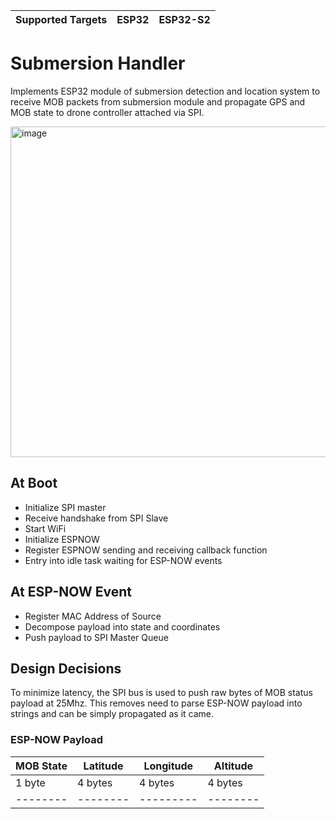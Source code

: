 | Supported Targets | ESP32 | ESP32-S2 |
| ----------------- | ----- | -------- |

# Submersion Handler
Implements ESP32 module of submersion detection and location system to receive MOB packets from submersion module and propagate GPS and MOB state to drone controller attached via SPI. 


<img width="529" alt="image" src="https://github.com/riverdale-soc/submersion-handler/assets/68623356/fc765620-b0e3-437a-a3c1-4e567394f1f0">

## At Boot
* Initialize SPI master
* Receive handshake from SPI Slave
* Start WiFi
* Initialize ESPNOW
* Register ESPNOW sending and receiving callback function
* Entry into idle task waiting for ESP-NOW events

## At ESP-NOW Event
* Register MAC Address of Source
* Decompose payload into state and coordinates 
* Push payload to SPI Master Queue

## Design Decisions
To minimize latency, the SPI bus is used to push raw bytes of MOB status payload at 25Mhz. This removes need to parse ESP-NOW payload into strings and can be simply propagated as it came.
### ESP-NOW Payload
| MOB State | Latitude | Longitude | Altitude |
| --------  | -------- | --------- | -------- |
| 1 byte    | 4 bytes  | 4 bytes   | 4 bytes  |  
| --------  | -------- | --------- | -------- |

